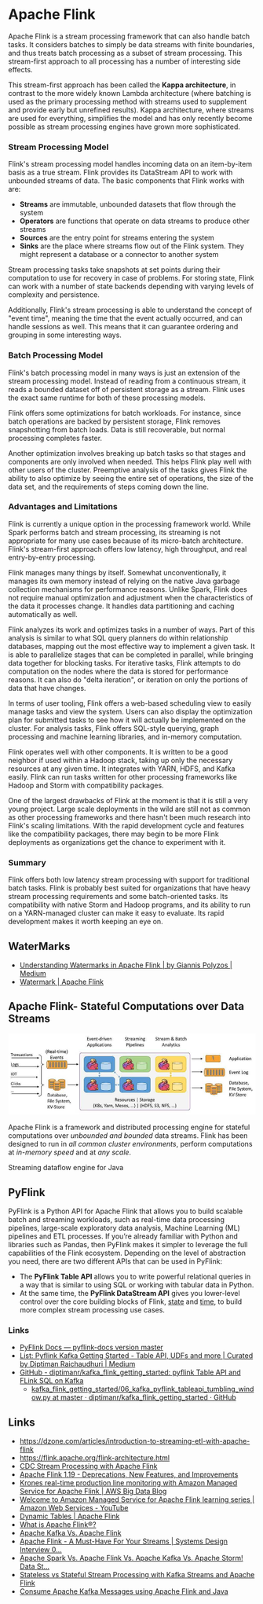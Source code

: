 # Apache Flink

Apache Flink is a stream processing framework that can also handle batch tasks. It considers batches to simply be data streams with finite boundaries, and thus treats batch processing as a subset of stream processing. This stream-first approach to all processing has a number of interesting side effects.

This stream-first approach has been called the **Kappa architecture**, in contrast to the more widely known Lambda architecture (where batching is used as the primary processing method with streams used to supplement and provide early but unrefined results). Kappa architecture, where streams are used for everything, simplifies the model and has only recently become possible as stream processing engines have grown more sophisticated.

### Stream Processing Model

Flink's stream processing model handles incoming data on an item-by-item basis as a true stream. Flink provides its DataStream API to work with unbounded streams of data. The basic components that Flink works with are:

- **Streams** are immutable, unbounded datasets that flow through the system
- **Operators** are functions that operate on data streams to produce other streams
- **Sources** are the entry point for streams entering the system
- **Sinks** are the place where streams flow out of the Flink system. They might represent a database or a connector to another system

Stream processing tasks take snapshots at set points during their computation to use for recovery in case of problems. For storing state, Flink can work with a number of state backends depending with varying levels of complexity and persistence.

Additionally, Flink's stream processing is able to understand the concept of "event time", meaning the time that the event actually occurred, and can handle sessions as well. This means that it can guarantee ordering and grouping in some interesting ways.

### Batch Processing Model

Flink's batch processing model in many ways is just an extension of the stream processing model. Instead of reading from a continuous stream, it reads a bounded dataset off of persistent storage as a stream. Flink uses the exact same runtime for both of these processing models.

Flink offers some optimizations for batch workloads. For instance, since batch operations are backed by persistent storage, Flink removes snapshotting from batch loads. Data is still recoverable, but normal processing completes faster.

Another optimization involves breaking up batch tasks so that stages and components are only involved when needed. This helps Flink play well with other users of the cluster. Preemptive analysis of the tasks gives Flink the ability to also optimize by seeing the entire set of operations, the size of the data set, and the requirements of steps coming down the line.

### Advantages and Limitations

Flink is currently a unique option in the processing framework world. While Spark performs batch and stream processing, its streaming is not appropriate for many use cases because of its micro-batch architecture. Flink's stream-first approach offers low latency, high throughput, and real entry-by-entry processing.

Flink manages many things by itself. Somewhat unconventionally, it manages its own memory instead of relying on the native Java garbage collection mechanisms for performance reasons. Unlike Spark, Flink does not require manual optimization and adjustment when the characteristics of the data it processes change. It handles data partitioning and caching automatically as well.

Flink analyzes its work and optimizes tasks in a number of ways. Part of this analysis is similar to what SQL query planners do within relationship databases, mapping out the most effective way to implement a given task. It is able to parallelize stages that can be completed in parallel, while bringing data together for blocking tasks. For iterative tasks, Flink attempts to do computation on the nodes where the data is stored for performance reasons. It can also do "delta iteration", or iteration on only the portions of data that have changes.

In terms of user tooling, Flink offers a web-based scheduling view to easily manage tasks and view the system. Users can also display the optimization plan for submitted tasks to see how it will actually be implemented on the cluster. For analysis tasks, Flink offers SQL-style querying, graph processing and machine learning libraries, and in-memory computation.

Flink operates well with other components. It is written to be a good neighbor if used within a Hadoop stack, taking up only the necessary resources at any given time. It integrates with YARN, HDFS, and Kafka easily. Flink can run tasks written for other processing frameworks like Hadoop and Storm with compatibility packages.

One of the largest drawbacks of Flink at the moment is that it is still a very young project. Large scale deployments in the wild are still not as common as other processing frameworks and there hasn't been much research into Flink's scaling limitations. With the rapid development cycle and features like the compatibility packages, there may begin to be more Flink deployments as organizations get the chance to experiment with it.

### Summary

Flink offers both low latency stream processing with support for traditional batch tasks. Flink is probably best suited for organizations that have heavy stream processing requirements and some batch-oriented tasks. Its compatibility with native Storm and Hadoop programs, and its ability to run on a YARN-managed cluster can make it easy to evaluate. Its rapid development makes it worth keeping an eye on.

## WaterMarks

- [Understanding Watermarks in Apache Flink \| by Giannis Polyzos \| Medium](https://medium.com/@ipolyzos_/understanding-watermarks-in-apache-flink-c8793a50fbb8)
- [Watermark \| Apache Flink](https://nightlies.apache.org/flink/flink-docs-master/docs/dev/datastream-v2/watermark/)

## Apache Flink- Stateful Computations over Data Streams

![image](../../media/Technologies-Apache-Others-image1.jpg)

Apache Flink is a framework and distributed processing engine for stateful computations over *unbounded and bounded* data streams. Flink has been designed to run in *all common cluster environments*, perform computations at *in-memory speed* and at *any scale*.

Streaming dataflow engine for Java

## PyFlink

PyFlink is a Python API for Apache Flink that allows you to build scalable batch and streaming workloads, such as real-time data processing pipelines, large-scale exploratory data analysis, Machine Learning (ML) pipelines and ETL processes. If you’re already familiar with Python and libraries such as Pandas, then PyFlink makes it simpler to leverage the full capabilities of the Flink ecosystem. Depending on the level of abstraction you need, there are two different APIs that can be used in PyFlink:

- The **PyFlink Table API** allows you to write powerful relational queries in a way that is similar to using SQL or working with tabular data in Python.
- At the same time, the **PyFlink DataStream API** gives you lower-level control over the core building blocks of Flink, [state](https://nightlies.apache.org/flink/flink-docs-master/docs/concepts/stateful-stream-processing/) and [time](https://nightlies.apache.org/flink/flink-docs-master/docs/concepts/time/), to build more complex stream processing use cases.

### Links

- [PyFlink Docs — pyflink-docs version master](https://pyflink.readthedocs.io/en/main/index.html)
- [List: Pyflink Kafka Getting Started - Table API, UDFs and more | Curated by Diptiman Raichaudhuri | Medium](https://diptimanrc.medium.com/list/pyflink-kafka-getting-started-table-api-udfs-and-more-ff5bf8d9d41a)
- [GitHub - diptimanr/kafka\_flink\_getting\_started: pyflink Table API and FLink SQL on Kafka](https://github.com/diptimanr/kafka_flink_getting_started)
	- [kafka\_flink\_getting\_started/06\_kafka\_pyflink\_tableapi\_tumbling\_window.py at master · diptimanr/kafka\_flink\_getting\_started · GitHub](https://github.com/diptimanr/kafka_flink_getting_started/blob/master/06_kafka_pyflink_tableapi_tumbling_window.py)

## Links

- https://dzone.com/articles/introduction-to-streaming-etl-with-apache-flink
- https://flink.apache.org/flink-architecture.html
- [CDC Stream Processing with Apache Flink](https://youtu.be/K2ibvfmFh8Y?si=_K1jRSc0ez7Ntw9y)
- [Apache Flink 1.19 - Deprecations, New Features, and Improvements](https://youtu.be/362g8odTRYk)
- [Krones real-time production line monitoring with Amazon Managed Service for Apache Flink | AWS Big Data Blog](https://aws.amazon.com/blogs/big-data/krones-real-time-production-line-monitoring-with-amazon-managed-service-for-apache-flink/)
- [Welcome to Amazon Managed Service for Apache Flink learning series \| Amazon Web Services - YouTube](https://youtu.be/PUmRMf8vqrE)
- [Dynamic Tables \| Apache Flink](https://nightlies.apache.org/flink/flink-docs-master/docs/dev/table/concepts/dynamic_tables/)
- [What is Apache Flink®?](https://youtu.be/PVoc5tRr6to)
- [Apache Kafka Vs. Apache Flink](https://youtu.be/gAIOZiJVECg)
- [Apache Flink - A Must-Have For Your Streams | Systems Design Interview 0...](https://youtu.be/fYO5-6Owt0w)
- [Apache Spark Vs. Apache Flink Vs. Apache Kafka Vs. Apache Storm! Data St...](https://youtu.be/V3Q3EkbEc_k)
- [Stateless vs Stateful Stream Processing with Kafka Streams and Apache Flink](https://youtu.be/LYf05ArIkzA)
- [Consume Apache Kafka Messages using Apache Flink and Java](https://youtu.be/JfqoVuVDYUE)
